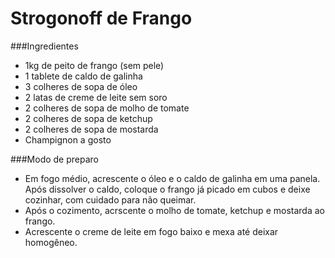 # Strogonoff de Frango

###Ingredientes

 - 1kg de peito de frango (sem pele)
 - 1 tablete de caldo de galinha
 - 3 colheres de sopa de óleo
 - 2 latas de creme de leite sem soro
 - 2 colheres de sopa de molho de tomate
 - 2 colheres de sopa de ketchup
 - 2 colheres de sopa de mostarda
 - Champignon a gosto
  
###Modo de preparo

- Em fogo médio, acrescente o óleo e o caldo de galinha em uma panela. Após dissolver o caldo, coloque o frango já picado em cubos e deixe cozinhar, com cuidado para não queimar.
- Após o cozimento, acrscente o molho de tomate, ketchup e mostarda ao frango.
- Acrescente o creme de leite em fogo baixo e mexa até deixar homogêneo.
